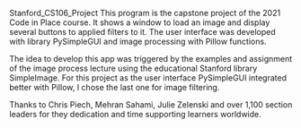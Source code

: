 Stanford_CS106_Project
This program is the capstone project of the 2021 Code in Place course. It shows a window to load an image and display several buttons to applied filters to it. The user interface was developed with library PySimpleGUI and image processing with Pillow functions.

The idea to develop this app was triggered by the examples and assignment of the image process lecture using the educational Stanford library SimpleImage. For this project as the user interface PySimpleGUI integrated better with Pillow, I chose the last one for image filtering.

Thanks to Chris Piech, Mehran Sahami, Julie Zelenski and over 1,100 section leaders for they dedication and time supporting learners worldwide.
